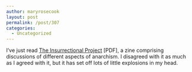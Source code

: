 ```yaml
---
author: maryrosecook
layout: post
permalink: /post/307
categories:
  - Uncategorized
---
```

I&#8217;ve just read [The Insurrectional Project][1] [PDF], a zine comprising discussions of different aspects of anarchism. I disagreed with it as much as I agreed with it, but it has set off lots of little explosions in my head.

 [1]: http://www.natterjackpress.co.uk/downloads/pamphlets/elephant-editions/insurrectional-project.pdf